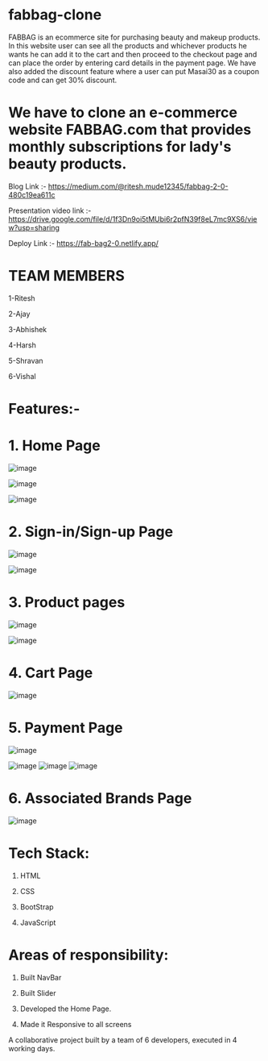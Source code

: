 # fabbag-clone
FABBAG is an ecommerce site for purchasing beauty and makeup products. In this website user can see all the products and whichever products he wants he can add it to the cart and then proceed to the checkout page and can place the order by entering card details in the payment page. We have also added the discount feature where a user can put Masai30 as a coupon code and can get 30% discount.

#   We have to clone an e-commerce website FABBAG.com that provides monthly subscriptions for lady's beauty products.

  Blog Link :- https://medium.com/@ritesh.mude12345/fabbag-2-0-480c19ea611c
  
  Presentation video link :- https://drive.google.com/file/d/1f3Dn9oi5tMUbi6r2pfN39f8eL7mc9XS6/view?usp=sharing
  
  Deploy Link :- https://fab-bag2-0.netlify.app/

# TEAM MEMBERS

  1-Ritesh

  2-Ajay

  3-Abhishek

  4-Harsh

  5-Shravan

  6-Vishal



# Features:-

#      1. Home Page 
  
  ![image](https://user-images.githubusercontent.com/97455068/166881456-6d6e17fb-d79d-4b1b-bd4a-82269751955d.png)
  
  
  ![image](https://user-images.githubusercontent.com/97455068/166881629-69a3968a-59fa-41ac-993a-dbd27030cc7c.png)

  
  ![image](https://user-images.githubusercontent.com/97455068/166881566-6ebe5f06-5f44-45d2-b837-3a49a2dcdcad.png)



#    2. Sign-in/Sign-up Page

![image](https://user-images.githubusercontent.com/97455068/166883337-f42ca1ac-8328-46a4-84c1-e8908f8fb6f8.png)

![image](https://user-images.githubusercontent.com/97455068/166883210-4b7407c5-4dee-44b0-b821-564029edeb9c.png)



#     3. Product pages

![image](https://user-images.githubusercontent.com/97455068/166882035-30f16815-52d8-4dda-9fc6-1b5d3cbbf62c.png)

![image](https://user-images.githubusercontent.com/97455068/166882105-ef9f8742-3ce9-44f1-b041-3b90fdd95276.png)


#      4. Cart Page

![image](https://user-images.githubusercontent.com/97455068/166882180-db2b9dae-4e86-41c6-a36b-f13b6a682c11.png)


 #     5. Payment Page

![image](https://user-images.githubusercontent.com/97455068/166882277-5cd10560-9b60-4abd-bbaf-1e5fdfcb4652.png)

![image](https://user-images.githubusercontent.com/97455068/166882377-58ddca59-a2a7-4f1e-a886-af199a30288b.png)
![image](https://user-images.githubusercontent.com/97455068/166882472-dea5d9d4-8ba3-4dae-be54-74547a7a2dea.png)
![image](https://user-images.githubusercontent.com/97455068/166882497-22bcd124-e790-4355-a5ca-a6a1ddf3faf1.png)


#      6. Associated Brands Page

![image](https://user-images.githubusercontent.com/97455068/166882569-e945f3b9-37d1-4160-b685-71c80b0aba81.png)



# Tech Stack:  

   1. HTML 
   
   2. CSS 
   
   3. BootStrap 
   
   4. JavaScript
   
   
# Areas of responsibility:

1. Built NavBar

2. Built Slider

3. Developed the Home Page.

4. Made it Responsive to all screens


A collaborative project built by a team of 6 developers, executed in 4 working days.

